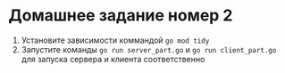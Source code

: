 # Домашнее задание номер 2
1. Установите зависимости коммандой `go mod tidy` 
2. Запустите команды `go run server_part.go` и `go run client_part.go` для запуска сервера и клиента соответственно
